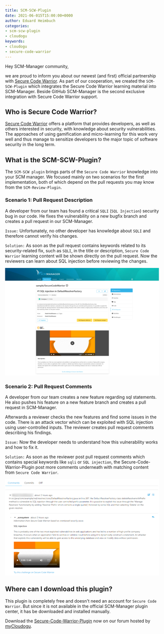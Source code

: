 ```yaml
---
title: SCM-SCW-Plugin
date: 2021-06-015T15:00:00+0000
author: Eduard Heimbuch
categories:
- scm-scw-plugin
- cloudogu
keywords:
- cloudogu
- secure-code-warrior
---
```


Hey SCM-Manager community,

we are proud to inform you about our newest (and first) official partnership with [Secure Code Warrior](https://www.securecodewarrior.com/).
As part of our cooperation, we created the `SCM-SCW-Plugin` which integrates the Secure Code Warrior learning material into SCM-Manager.
Beside GitHub SCM-Manager is the second exclusive integration with Secure Code Warrior support.

## Who is Secure Code Warrior?
[Secure Code Warrior](https://www.securecodewarrior.com/) offers a platform that provides developers, 
as well as others interested in security, with knowledge about security vulnerabilities. 
The approaches of using gamification and micro-learning for this work very well and thus manage 
to sensitize developers to the major topic of software security in the long term.

## What is the SCM-SCW-Plugin?
The `SCM-SCW plugin` brings parts of the `Secure Code Warrior` knowledge into your SCM manager. 
We focused mainly on two scenarios for the first implementation, 
both of which depend on the pull requests you may know from the `SCM-Review-Plugin`.

### Scenario 1: Pull Request Description

A developer from our team has found a critical `SQLI` (`SQL Injection`) security bug in our code.
He fixes the vulnerability on a new bugfix branch and creates a pull request in our SCM-Manager. 

`Issue:` 
Unfortunately, no other developer has knowledge about `SQLI` and therefore cannot verify his changes.

`Solution:`
As soon as the pull request contains keywords related to its security-related fix, such as `SQLI`, 
in the title or description, `Secure Code Warrior` learning content will be shown directly on the pull request.
Now the reviewers can learn about SQL injection before reviewing the changes.

![Pull Request Description](assets/SCW-PR-Description.jpg)

### Scenario 2: Pull Request Comments
A developer from our team creates a new feature regarding sql statements. 
He also pushes his feature on a new feature branch and creates a pull request in SCM-Manager.

Afterwards a reviewer checks the new features and find some issues in the code. 
There is an attack vector which can be exploited with SQL injection using user-controlled inputs.
The reviewer creates pull request comments describing his findings.

`Issue:`
Now the developer needs to understand how this vulnerability works and how to fix it.

`Solution:`
As soon as the reviewer post pull request comments which contains special keywords like `sqli` or `SQL injection`,
the Secure-Code-Warrior-Plugin post more comments underneath with matching content from `Secure Code Warrior`. 

![Pull Request Description](assets/SCW-PR-Comment.png)

## Where can I download this plugin?

This plugin is completely free and doesn't need an account for `Secure Code Warrior`.
But since it is not available in the official SCM-Manager plugin center, it has be downloaded and installed manually.

Download the [Secure-Code-Warrior-Plugin](https://my.cloudogu.com/scw-for-scm-manager) now on our forum hosted by [myCloudogu](https://my.cloudogu.com/scw-for-scm-manager).

